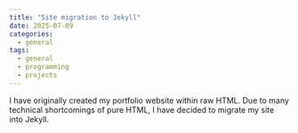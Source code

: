 ```yaml
---
title: "Site migration to Jekyll"
date: 2025-07-09
categories:
  - general
tags:
  - general
  - programming
  - projects
---
```


I have originally created my portfolio website within raw HTML. Due to many technical shortcomings of pure HTML, I have decided to migrate my site into Jekyll.

